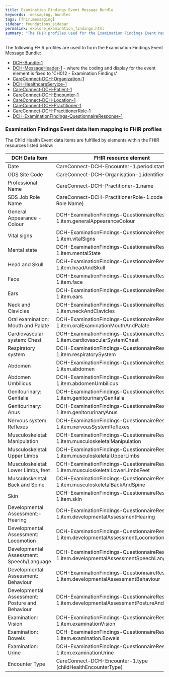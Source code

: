 ```yaml
---
title: Examination Findings Event Message Bundle
keywords:  messaging, bundles
tags: [fhir,messaging]
sidebar: foundations_sidebar
permalink: explore_examination_findings.html
summary: "The FHIR profiles used for the Examination Findings Event Message Bundle"
---
```


The following FHIR profiles are used to form the Examination Findings Event Message Bundle:

- [DCH-Bundle-1](https://fhir.nhs.uk/STU3/StructureDefinition/DCH-Bundle-1)
- [DCH-MessageHeader-1](https://fhir.nhs.uk/STU3/StructureDefinition/DCH-MessageHeader-1) - where the coding and display for the event element is fixed to 'CH012 - Examination Findings'
- [CareConnect-DCH-Organization-1](https://fhir.nhs.uk/STU3/StructureDefinition/CareConnect-DCH-Organization-1)
- [DCH-HealthcareService-1](https://fhir.nhs.uk/STU3/StructureDefinition/DCH-HealthcareService-1)
- [CareConnect-DCH-Patient-1](https://fhir.nhs.uk/STU3/StructureDefinition/CareConnect-DCH-Patient-1)
- [CareConnect-DCH-Encounter-1](https://fhir.nhs.uk/STU3/StructureDefinition/CareConnect-DCH-Encounter-1)
- [CareConnect-DCH-Location-1](https://fhir.nhs.uk/STU3/StructureDefinition/CareConnect-DCH-Location-1)
- [CareConnect-DCH-Practitioner-1](https://fhir.nhs.uk/STU3/StructureDefinition/CareConnect-DCH-Practitioner-1)
- [CareConnect-DCH-PractitionerRole-1](https://fhir.nhs.uk/STU3/StructureDefinition/CareConnect-DCH-PractitionerRole-1)
- [DCH-ExaminationFindings-QuestionnaireResponse-1](https://fhir.nhs.uk/STU3/StructureDefinition/DCH-ExaminationFindings-QuestionnaireResponse-1)

### Examination Findings Event data item mapping to FHIR profiles ###

The Child Health Event data items are fulfilled by elements within the FHIR resources listed below:

| DCH Data Item                                   | FHIR resource element                                                                           | Mandatory/Required/Optional |
|-------------------------------------------------|-------------------------------------------------------------------------------------------------|-----------------------------|
| Date                                            | CareConnect-DCH-Encounter-1.period.start                                                        | Mandatory                   |
| ODS Site Code                                   | CareConnect-DCH-Organisation-1.identifier                                                       | Mandatory                   |
| Professional Name                               | CareConnect-DCH-Practitioner-1.name                                                             | Mandatory                   |
| SDS Job Role Name                               | CareConnect-DCH-PractitionerRole-1.code (SDS Job Role Name)                                     | Mandatory                   |
| General Appearance - Colour                     | DCH-ExaminationFindings-QuestionnaireResponse-1.item.generalAppearanceColour                    | Required                    |
| Vital signs                                     | DCH-ExaminationFindings-QuestionnaireResponse-1.item.vitalSigns                                 | Required                    |
| Mental state                                    | DCH-ExaminationFindings-QuestionnaireResponse-1.item.mentalState                                | Required                    |
| Head and Skull                                  | DCH-ExaminationFindings-QuestionnaireResponse-1.item.headAndSkull                               | Required                    |
| Face                                            | DCH-ExaminationFindings-QuestionnaireResponse-1.item.face                                       | Required                    |
| Ears                                            | DCH-ExaminationFindings-QuestionnaireResponse-1.item.ears                                       | Required                    |
| Neck and Clavicles                              | DCH-ExaminationFindings-QuestionnaireResponse-1.item.neckAndClavicles                           | Required                    |
| Oral examination: Mouth and Palate              | DCH-ExaminationFindings-QuestionnaireResponse-1.item.oralExaminationMouthAndPalate              | Required                    |
| Cardiovascular system: Chest                    | DCH-ExaminationFindings-QuestionnaireResponse-1.item.cardiovascularSystemChest                  | Required                    |
| Respiratory system                              | DCH-ExaminationFindings-QuestionnaireResponse-1.item.respiratorySystem                          | Required                    |
| Abdomen                                         | DCH-ExaminationFindings-QuestionnaireResponse-1.item.abdomen                                    | Required                    |
| Abdomen Umbilicus                               | DCH-ExaminationFindings-QuestionnaireResponse-1.item.abdomenUmbilicus                           | Required                    |
| Genitourinary: Genitalia                        | DCH-ExaminationFindings-QuestionnaireResponse-1.item.genitourinaryGenitalia                     | Required                    |
| Genitourinary: Anus                             | DCH-ExaminationFindings-QuestionnaireResponse-1.item.genitorurinaryAnus                         | Required                    |
| Nervous system: Reflexes                        | DCH-ExaminationFindings-QuestionnaireResponse-1.item.nervousSystemReflexes                      | Required                    |
| Musculoskeletal: Manipulation                   | DCH-ExaminationFindings-QuestionnaireResponse-1.item.musculoskeletalManipulation                | Required                    |
| Musculoskeletal: Upper Limbs                    | DCH-ExaminationFindings-QuestionnaireResponse-1.item.musculoskeletalUpperLimbs                  | Required                    |
| Musculoskeletal: Lower Limbs, feet              | DCH-ExaminationFindings-QuestionnaireResponse-1.item.musculoskeletalLowerLimbsFeet              | Required                    |
| Musculoskeletal: Back and Spine                 | DCH-ExaminationFindings-QuestionnaireResponse-1.item.musculoskeletalBackAndSpine                | Required                    |
| Skin                                            | DCH-ExaminationFindings-QuestionnaireResponse-1.item.skin                                       | Required                    |
| Developmental Assessment:- Hearing              | DCH-ExaminationFindings-QuestionnaireResponse-1.item.developmentalAssessmentHearing             | Required                    |
| Developmental Assessment: Locomotion            | DCH-ExaminationFindings-QuestionnaireResponse-1.item.developmentalAssessmentLocomotion          | Required                    |
| Developmental Assessment: Speech/Language       | DCH-ExaminationFindings-QuestionnaireResponse-1.item.developmentalAssessmentSpeechLanguage      | Required                    |
| Developmental Assessment: Behaviour             | DCH-ExaminationFindings-QuestionnaireResponse-1.item.developmentalAssessmentBehaviour           | Required                    |
| Developmental Assessment: Posture and Behaviour | DCH-ExaminationFindings-QuestionnaireResponse-1.item.developmentalAssessmentPostureAndBehaviour | Required                    |
| Examination: Vision                             | DCH-ExaminationFindings-QuestionnaireResponse-1.item.examinationVision                          | Required                    |
| Examination: Bowels                             | DCH-ExaminationFindings-QuestionnaireResponse-1.item.examination.Bowels                         | Required                    |
| Examination: Urine                              | DCH-ExaminationFindings-QuestionnaireResponse-1.item.examinationUrine                           | Required                    |
| Encounter Type                                  | CareConnect-DCH-Encounter-1.type (childHealthEncounterType)                                     | Mandatory                    |